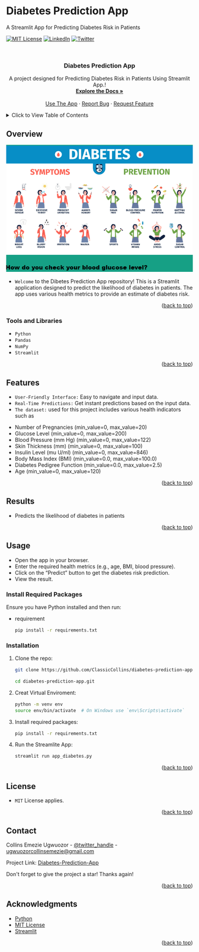# Diabetes Prediction App
A Streamlit App for Predicting Diabetes Risk in Patients
<!-- Improved compatibility of back to top link: See: https://github.com/ClassicCollins/diabetes-prediction-app/back2top -->
<a id="readme-top"></a>
<!--
*** Thanks for checking out diabetes-prediction-app project. 
*** Thanks for checking out my project!
-->



<!-- PROJECT SHIELDS -->
<!--
*** I'm using markdown "reference style" links for readability.
*** Reference links are enclosed in brackets [ ] instead of parentheses ( ).
*** See the bottom of this document for the declaration of the reference variables
*** for stars-url, forks-url, etc.
*** https://www.markdownguide.org/basic-syntax/#reference-style-links 
-->
[![MIT License][license-shield]][license-url]
[![LinkedIn][linkedin-shield]][linkedin-url]
[![Twitter][twitter-shield]][twitter-url]

<!-- PROJECT LOGO -->
<br />
<div align="center">
  
  </a>

<h3 align="center">Diabetes Prediction App</h3>

  <p align="center">
    A project designed for Predicting Diabetes Risk in Patients Using Streamlit App.!
    <br />
    <a href="https://github.com/ClassicCollins/diabetes-prediction-app"><strong>Explore the Docs »</strong></a>
    <br />
    <br />
    <a href="https://collins-diabetes-prediction.streamlit.app/">Use The App</a>
    ·
    <a href="https://github.com/ClassicCollins/heart-disease-prediction/blob/classic/.github/ISSUE_TEMPLATE/bug-report---.md">Report Bug</a>
    ·
    <a href="https://github.com/ClassicCollins/heart-disease-prediction/blob/classic/.github/ISSUE_TEMPLATE/feature-request-form---.md">Request Feature</a>
  </p>
</div>


<!-- TABLE OF CONTENTS -->
<details>
  <summary>Click to View Table of Contents</summary>
  <ol>
    <li>
      <a href="#overview">Overview</a>
      <ul>
        <li><a href="#project-Goal">Project Goal</a></li>
        <li><a href="#tools-and-libraries">Tools and Libraries</a></li>
        <li><a href="#features">Features</a></li>
        <li><a href="#results">Results</a></li>
      </ul>
    </li>
    <li>
      <a href="#usage">Usage</a>
      <ul>
        <li><a href="#Required-Packages">Required Packages</a></li>
        <li><a href="#installation">Installation</a></li>
      </ul>
    </li>
    <li><a href="#license">License</a></li>
    <li><a href="#contact">Contact</a></li>
    <li><a href="#acknowledgments">Acknowledgments</a></li>
  </ol>
</details>



<!-- ABOUT THE PROJECT -->
## Overview

[![Product Name Screen Shot][product-screenshot]](https://collins-diabetes-prediction.streamlit.app)

* `Welcome` to the Dibetes Prediction App repository! This is a Streamlit application designed to predict the likelihood of diabetes in patients. The app uses various health metrics to provide an estimate of diabetes risk.

<p align="right">(<a href="#readme-top">back to top</a>)</p>


### Tools and Libraries

* `Python`
* `Pandas`
* `NumPy`
* `Streamlit`

<p align="right">(<a href="#readme-top">back to top</a>)</p>

<!-- FEATURES -->
## Features
* `User-Friendly Interface:` Easy to navigate and input data.
* `Real-Time Predictions:` Get instant predictions based on the input data.
* `The dataset:` used for this project includes various health indicators such as
- Number of Pregnancies      (min_value=0, max_value=20)     
- Glucose Level              (min_value=0, max_value=200)
- Blood Pressure (mm Hg)     (min_value=0, max_value=122)
- Skin Thickness (mm)        (min_value=0, max_value=100)
- Insulin Level (mu U/ml)    (min_value=0, max_value=846)
- Body Mass Index (BMI)      (min_value=0.0, max_value=100.0)
- Diabetes Pedigree Function (min_value=0.0, max_value=2.5)
- Age                        (min_value=0, max_value=120)


<p align="right">(<a href="#readme-top">back to top</a>)</p>

<!-- RESULTS -->
## Results
* Predicts the likelihood of diabetes in patients
  
<p align="right">(<a href="#readme-top">back to top</a>)</p>

<!-- GETTING STARTED -->
## Usage

* Open the app in your browser.
* Enter the required health metrics (e.g., age, BMI, blood pressure).
* Click on the “Predict” button to get the diabetes risk prediction.
* View the result.

### Install Required Packages

Ensure you have Python installed and then run:
* requirement
  ```sh
  pip install -r requirements.txt
  ```

### Installation

1. Clone the repo:
   ```sh
   git clone https://github.com/ClassicCollins/diabetes-prediction-app.git
   ```
   ```sh
   cd diabetes-prediction-app.git
   ```
2. Creat Virtual Enviroment:  
   ```sh
   python -m venv env
   source env/bin/activate  # On Windows use `env\Scripts\activate`
   ``` 
3. Install required packages:
   ```sh
   pip install -r requirements.txt
   ```
4. Run the Streamlite App:
   ```sh
   streamlit run app_diabetes.py
   ```
   
<p align="right">(<a href="#readme-top">back to top</a>)</p>

<!-- LICENCE -->
## License
* `MIT` License applies.
  
<p align="right">(<a href="#readme-top">back to top</a>)</p>

<!-- CONTACT -->
## Contact

Collins Emezie Ugwuozor - [@twitter_handle](https://x.com/ClassicCollins2) - ugwuozorcollinsemezie@gmail.com

Project Link: [Diabetes-Prediction-App](https://www.datascienceportfol.io/collinsugwuozor/projects/5)

Don't forget to give the project a star! Thanks again!

<p align="right">(<a href="#readme-top">back to top</a>)</p>



<!-- ACKNOWLEDGMENTS -->
## Acknowledgments

* [Python](https://www.python.org)
* [MIT License](https://opensource.org/license/mit)
* [Streamlit](https://streamlit.io/)

<p align="right">(<a href="#readme-top">back to top</a>)</p>


<!-- MARKDOWN LINKS & IMAGES -->
<!-- https://www.markdownguide.org/basic-syntax/#reference-style-links -->
[twitter-shield]: https://img.shields.io/badge/-Twitter-black.svg?style=for-the-badge&logo=x&colorB=555
[twitter-url]: https://x.com/ClassicCollins2
[issues-shield]: https://img.shields.io/github/issues/ClassicCollins/heart-disease-prediction.svg?style=for-the-badge
[issues-url]: https://github.com/ClassicCollins/heart-disease-prediction/issues
[license-shield]: https://img.shields.io/github/license/ClassicCollins/heart-disease-prediction.svg?style=for-the-badge
[license-url]: https://github.com/ClassicCollins/heart-disease-prediction/blob/master/LICENSE.txt
[linkedin-shield]: https://img.shields.io/badge/-LinkedIn-white.svg?style=for-the-badge&logo=linkedin&colorB=blue
[linkedin-url]: https://linkedin.com/in/collins-ugwuozor
[product-screenshot]: image/screenshot.png
